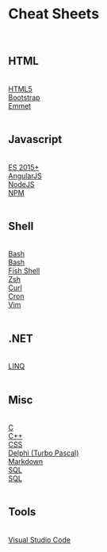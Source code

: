 
  <div margin="5">
  <h1>Cheat Sheets</h1>
  <br />
  <h2>HTML</h2>
  <br />
  <a href="https://github.com/LeCoupa/awesome-cheatsheets/blob/master/frontend/html5.html">HTML5</a>
  <br />
  <a href="https://hackerthemes.com/bootstrap-cheatsheet/">Bootstrap</a>
  <br />
  <a href="https://docs.emmet.io/cheat-sheet/">Emmet</a>
  <br />
  <br />
  <h2>Javascript</h2>
  <br />
  <a href="https://devhints.io/es6">ES 2015+</a>
  <br />
  <a href="https://dncmagazine.blob.core.windows.net/downloads/AngularCheatSheet-DNCMagazine.pdf">AngularJS</a>
  <br />
  <a href="https://github.com/LeCoupa/awesome-cheatsheets/blob/master/backend/node.js">NodeJS</a>
  <br />
  <a href="https://devhints.io/npm">NPM</a>
  <br />
  <br />
  <h2>Shell</h2>
  <br />
  <a href="https://github.com/LeCoupa/awesome-cheatsheets/blob/master/languages/bash.sh">Bash</a>
  <br /> 
  <a href="https://devhints.io/bash">Bash</a>
  <br /> 
  <a href="https://devhints.io/fish-shell">Fish Shell</a>
  <br /> 
  <a href="https://devhints.io/zsh">Zsh</a>
  <br /> 
  <a href="https://devhints.io/curl">Curl</a>
  <br /> 
  <a href="https://devhints.io/cron">Cron</a>
  <br />
  <a href="https://vim.rtorr.com/">Vim</a>
  <br />
  <br />
  <h2>.NET</h2>
  <br />
  <a href="https://vslapp.files.wordpress.com/2011/11/linq-cheatsheet.pdf">LINQ</a>
  <br />
  <br />
  <h2>Misc</h2>
  <br />
  <a href="https://www.cheatography.com/ashlyn-black/cheat-sheets/c-reference/pdf/">C</a>
  <br />
  <a href="https://github.com/gibsjose/cpp-cheat-sheet/blob/master/C%2B%2B%20Syntax.md">C++</a>
  <br />
  <a href="https://devhints.io/css">CSS</a>
  <br /> 
  <a href="http://www.cheat-sheets.org/saved-copy/dquick.pdf">Delphi (Turbo Pascal)</a>
  <br />
  <a href="https://github.com/adam-p/markdown-here/wiki/Markdown-Cheatsheet#links">Markdown</a>
  <br /> 
  <a href="https://www.cheatography.com/davechild/cheat-sheets/sql-server/pdf/">SQL</a>
  <br />
  <a href="http://files.zeroturnaround.com/pdf/zt_sql_cheat_sheet.pdf">SQL</a>
  <br />
  <br />
  <h2>Tools</h2>
  <br />
  <a href="https://code.visualstudio.com/shortcuts/keyboard-shortcuts-windows.pdf">Visual Studio Code</a>
  <br />
  <br />
</div>
